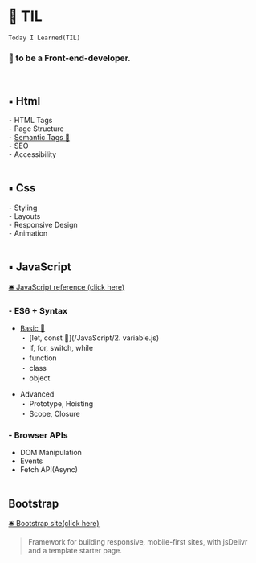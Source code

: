 # 📝 TIL

`Today I Learned(TIL)`

### 🎯 to be a Front-end-developer.

<br>

## ▪ Html

⁃ HTML Tags \
⁃ Page Structure \
⁃ [Semantic Tags 🌱](/HTML)\
⁃ SEO \
⁃ Accessibility
<br><br>

## ▪ Css

⁃ Styling \
⁃ Layouts \
⁃ Responsive Design \
⁃ Animation
<br><br>

## ▪ JavaScript

[🛎 JavaScript reference (click here)](https://developer.mozilla.org/en-US/docs/Web/JavaScript/Reference/)</br>

### ⁃ ES6 + Syntax

- [Basic 🌿](/JavaScript) \
  ・ [let, const 🌿](/JavaScript/2. variable.js) \
  ・ if, for, switch, while \
  ・ function \
  ・ class \
  ・ object

- Advanced \
  ・ Prototype, Hoisting \
  ・ Scope, Closure

### - Browser APIs

- DOM Manipulation
- Events
- Fetch API(Async)
  <br><br>

## Bootstrap

[🛎 Bootstrap site(click here)](https://getbootstrap.com/docs/5.1/getting-started/introduction/)

> Framework for building responsive, mobile-first sites, with jsDelivr and a template starter page.
